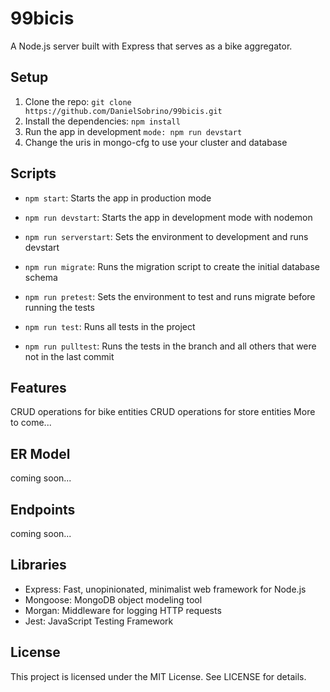 # 99bicis

A Node.js server built with Express that serves as a bike aggregator.

## Setup

1. Clone the repo: `git clone https://github.com/DanielSobrino/99bicis.git`
2. Install the dependencies: `npm install`
3. Run the app in development `mode: npm run devstart`
4. Change the uris in mongo-cfg to use your cluster and database

## Scripts

-   `npm start`: Starts the app in production mode

-   `npm run devstart`: Starts the app in development mode with nodemon

-   `npm run serverstart`: Sets the environment to development and runs devstart

-   `npm run migrate`: Runs the migration script to create the initial database schema

-   `npm run pretest`: Sets the environment to test and runs migrate before running the tests

-   `npm run test`: Runs all tests in the project

-   `npm run pulltest`: Runs the tests in the branch and all others that were not in the last commit

## Features

CRUD operations for bike entities
CRUD operations for store entities
More to come...

## ER Model

coming soon...

## Endpoints

coming soon...

## Libraries

-   Express: Fast, unopinionated, minimalist web framework for Node.js
-   Mongoose: MongoDB object modeling tool
-   Morgan: Middleware for logging HTTP requests
-   Jest: JavaScript Testing Framework

## License

This project is licensed under the MIT License. See LICENSE for details.
